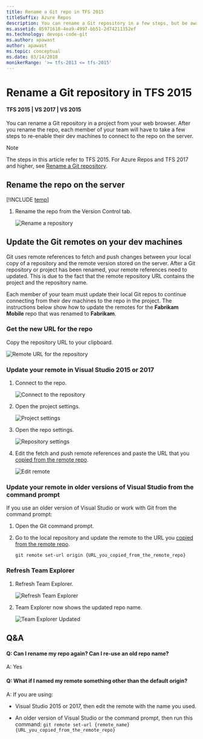 ```yaml
---
title: Rename a Git repo in TFS 2015
titleSuffix: Azure Repos
description: You can rename a Git repository in a few steps, but be aware that your team will have to take a few more steps to adapt to the change.
ms.assetid: 05971618-4ea9-4997-bb51-2d74211352ef
ms.technology: devops-code-git 
ms.author: apawast
author: apawast
ms.topic: conceptual
ms.date: 03/14/2018
monikerRange: '>= tfs-2013 <= tfs-2015'
---
```


# Rename a Git repository in TFS 2015

#### TFS 2015 | VS 2017 | VS 2015

You can rename a Git repository in a project from your web browser. After you rename the repo, each member of your team will have to take a few steps to re-enable their dev machines to connect to the repo on the server.

> [!NOTE]
> The steps in this article refer to TFS 2015. For Azure Repos and TFS 2017 and higher, see [Rename a Git repository](repo-rename.md).

## Rename the repo on the server

[!INCLUDE [temp](includes/steps-open-control-panel-team-project.md)]

1.  Rename the repo from the Version Control tab.

    ![Rename a repository](media/repo-rename/AdminVC.png)

## Update the Git remotes on your dev machines

Git uses remote references to fetch and push changes between your local copy of a repository and the remote version stored on the server. After a Git repository or project has been renamed, your remote references need to updated. This is due to the fact that the remote repository URL contains the project and the repository name.

Each member of your team must update their local Git repos to continue connecting from their dev machines to the repo in the project. The instructions below show how to update the remotes for the **Fabrikam Mobile** repo that was renamed to **Fabrikam**.

<a name="copy_remote_repo_url"></a>

### Get the new URL for the repo

Copy the repository URL to your clipboard.

![Remote URL for the repository](media/share-your-code-in-git-xcode/newrepocopycloneurl.png)

### Update your remote in Visual Studio 2015 or 2017

1.  Connect to the repo.

    ![Connect to the repository](media/repo-rename/RepoConnect.png)

2.  Open the project settings.

    ![Project settings](media/repo-rename/ProjectSettings.png)

3.  Open the repo settings.

    ![Repository settings](media/repo-rename/RepoSettings.png)

4.  Edit the fetch and push remote references and paste the URL that you [copied from the remote repo](#copy_remote_repo_url).

    ![Edit remote](media/repo-rename/EditRepoSettings.png)

### Update your remote in older versions of Visual Studio from the command prompt

If you use an older version of Visual Studio or work with Git from the command prompt:

1.  Open the Git command prompt.

2.  Go to the local repository and update the remote to the URL you [copied from the remote repo](#copy_remote_repo_url).

    `git remote set-url origin {URL_you_copied_from_the_remote_repo}`

### Refresh Team Explorer

1.  Refresh Team Explorer.

    ![Refresh Team Explorer](media/repo-rename/RefreshTeamExplorer.png)

2.  Team Explorer now shows the updated repo name.

    ![Team Explorer Updated](media/repo-rename/Result.png)

## Q&A

<!-- BEGINSECTION class="m-qanda" -->

#### Q: Can I rename my repo again? Can I re-use an old repo name?

A: Yes

#### Q: What if I named my remote something other than the default origin?

A: If you are using:

* Visual Studio 2015 or 2017, then edit the remote with the name you used.

* An older version of Visual Studio or the command prompt, then run this command: `git remote set-url {remote_name} {URL_you_copied_from_the_remote_repo}`

<!-- ENDSECTION -->
